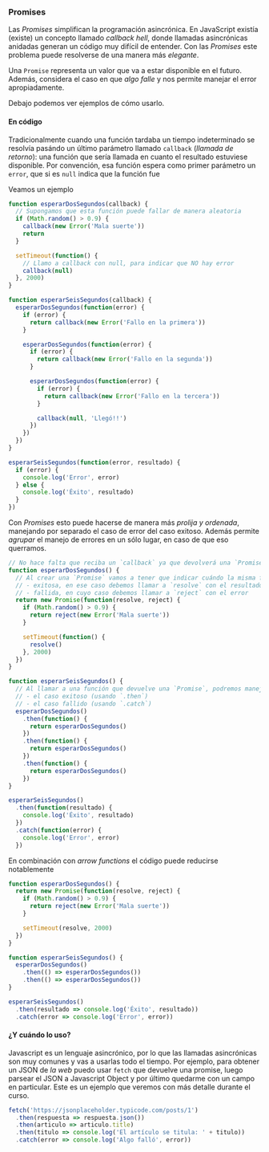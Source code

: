 ### Promises

Las _Promises_ simplifican la programación asincrónica.
En JavaScript existía (existe) un concepto llamado _callback hell_, donde llamadas asincrónicas anidadas generan un código muy difícil de entender. Con las _Promises_ este problema puede resolverse de una manera más _elegante_.

Una `Promise` representa un valor que va a estar disponible en el futuro. Además, considera el caso en que _algo falle_ y nos permite manejar el error apropiadamente.

Debajo podemos ver ejemplos de cómo usarlo.

#### En código

Tradicionalmente cuando una función tardaba un tiempo indeterminado se resolvía pasándo un último parámetro llamado `callback` (_llamada de retorno_): una función que sería llamada en cuanto el resultado estuviese disponible.
Por convención, esa función espera como primer parámetro un `error`, que si es `null` indica que la función fue

Veamos un ejemplo

```javascript
function esperarDosSegundos(callback) {
  // Supongamos que esta función puede fallar de manera aleatoria
  if (Math.random() > 0.9) {
    callback(new Error('Mala suerte'))
    return
  }

  setTimeout(function() {
    // Llamo a callback con null, para indicar que NO hay error
    callback(null)
  }, 2000)
}

function esperarSeisSegundos(callback) {
  esperarDosSegundos(function(error) {
    if (error) {
      return callback(new Error('Fallo en la primera'))
    }

    esperarDosSegundos(function(error) {
      if (error) {
        return callback(new Error('Fallo en la segunda'))
      }

      esperarDosSegundos(function(error) {
        if (error) {
          return callback(new Error('Fallo en la tercera'))
        }

        callback(null, 'Llegó!!')
      })
    })
  })
}

esperarSeisSegundos(function(error, resultado) {
  if (error) {
    console.log('Error', error)
  } else {
    console.log('Éxito', resultado)
  }
})
```

Con _Promises_ esto puede hacerse de manera más _prolija y ordenada_, manejando por separado el caso de error del caso exitoso.
Además permite _agrupar_ el manejo de errores en un sólo lugar, en caso de que eso querramos.

```javascript
// No hace falta que reciba un `callback` ya que devolverá una `Promise`
function esperarDosSegundos() {
  // Al crear una `Promise` vamos a tener que indicar cuándo la misma fue:
  // - exitosa, en ese caso debemos llamar a `resolve` con el resultado
  // - fallida, en cuyo caso debemos llamar a `reject` con el error
  return new Promise(function(resolve, reject) {
    if (Math.random() > 0.9) {
      return reject(new Error('Mala suerte'))
    }

    setTimeout(function() {
      resolve()
    }, 2000)
  })
}

function esperarSeisSegundos() {
  // Al llamar a una función que devuelve una `Promise`, podremos manejar:
  // - el caso exitoso (usando `.then`)
  // - el caso fallido (usando `.catch`)
  esperarDosSegundos()
    .then(function() {
      return esperarDosSegundos()
    })
    .then(function() {
      return esperarDosSegundos()
    })
    .then(function() {
      return esperarDosSegundos()
    })
}

esperarSeisSegundos()
  .then(function(resultado) {
    console.log('Éxito', resultado)
  })
  .catch(function(error) {
    console.log('Error', error)
  })
```

En combinación con _arrow functions_ el código puede reducirse notablemente

```javascript
function esperarDosSegundos() {
  return new Promise(function(resolve, reject) {
    if (Math.random() > 0.9) {
      return reject(new Error('Mala suerte'))
    }

    setTimeout(resolve, 2000)
  })
}

function esperarSeisSegundos() {
  esperarDosSegundos()
    .then(() => esperarDosSegundos())
    .then(() => esperarDosSegundos())
}

esperarSeisSegundos()
  .then(resultado => console.log('Éxito', resultado))
  .catch(error => console.log('Error', error))
```

#### ¿Y cuándo lo uso?

Javascript es un lenguaje asincrónico, por lo que las llamadas asincrónicas son muy comunes y vas a usarlas todo el tiempo.
Por ejemplo, para obtener un JSON de _la web_ puedo usar `fetch` que devuelve una promise, luego parsear el JSON a Javascript Object y por último quedarme con un campo en particular. Este es un ejemplo que veremos con más detalle durante el curso.

```javascript
fetch('https://jsonplaceholder.typicode.com/posts/1')
  .then(respuesta => respuesta.json())
  .then(articulo => articulo.title)
  .then(titulo => console.log('El artículo se titula: ' + titulo))
  .catch(error => console.log('Algo falló', error))
```
